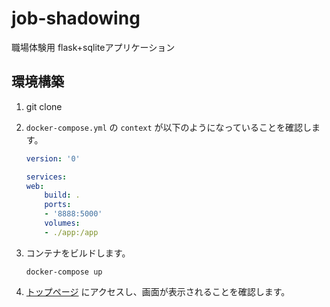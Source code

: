 # job-shadowing
職場体験用 flask+sqliteアプリケーション

## 環境構築
1. git clone

2. `docker-compose.yml` の `context` が以下のようになっていることを確認します。
    ```yaml
    version: '0'

    services:
    web:
        build: .
        ports:
        - '8888:5000'
        volumes:
        - ./app:/app
    ```

3. コンテナをビルドします。

    ```
    docker-compose up
    ```

4. [トップページ](http://localhost:8888) にアクセスし、画面が表示されることを確認します。